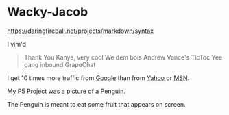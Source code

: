 # Wacky-Jacob


https://daringfireball.net/projects/markdown/syntax

I vim'd

> Thank You Kanye, very cool
> We dem bois
> Andrew Vance's TicToc
> Yee gang inbound
> GrapeChat

I get 10 times more traffic from [Google][1] than from
[Yahoo][2] or [MSN][3].

[1]: http://google.com/        "Google"
[2]: http://search.yahoo.com/  "Yahoo Search"
[3]: http://search.msn.com/    "MSN Search"

My P5 Project was a picture of a Penguin.

The Penguin is meant to eat some fruit that appears on screen.